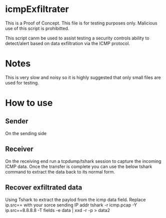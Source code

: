 # icmpExfiltrater
This is a Proof of Concept. This file is for testing purposes only. Malicious use of this script is prohibitted.  

 This script canm be used to assist testing a security controls ability to detect/alert based on data exfiltration via the ICMP protocol.  

# Notes
This is very slow and noisy so it is highly suggested that only small files are used for testing.

# How to use

## Sender
On the sending side  

## Receiver
On the receiving end run a tcpdump/tshark session to capture the incoming ICMP data. Once the transfer is complete you can use the below tshark command to extract the data back to its normal form.  

## Recover exfiltrated data
Using Tshark to extract the paylod from the icmp data field. Replace ip.src== with your sorce sending IP addr
tshark -r icmp.pcap -Y ip.src==8.8.8.8 -T fields -e data | xxd -r -p > data2  
